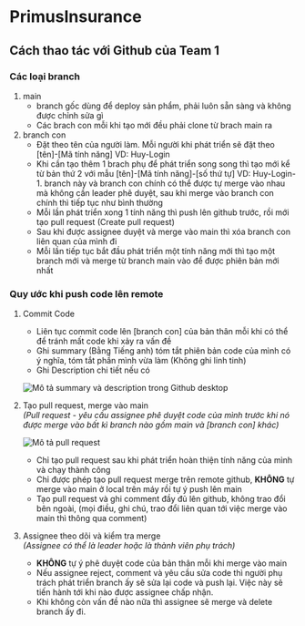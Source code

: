 # PrimusInsurance

## Cách thao tác với Github của Team 1<br>

### Các loại branch
1. main
   - branch gốc dùng để deploy sản phẩm, phải luôn sẵn sàng và không được chỉnh sửa gì
   - Các brach con mỗi khi tạo mới đều phải clone từ brach main ra
2. branch con
   - Đặt theo tên của người làm. Mỗi người khi phát triển sẽ đặt theo [tên]-[Mã tính năng] VD: Huy-Login
   - Khi cần tạo thêm 1 brach phụ để phát triển song song thì tạo mới kể từ bản thứ 2 với mẫu [tên]-[Mã tính năng]-[số thứ tự] VD: Huy-Login-1. branch này và branch con chính có thể được tự merge vào nhau mà không cần leader phê duyệt, sau khi merge vào branch con chính thì tiếp tục như bình thường
   - Mỗi lần phát triển xong 1 tính năng thì push lên github trước, rồi mới tạo pull request (Create pull request)
   - Sau khi được assignee duyệt và merge vào main thì xóa branch con liên quan của mình đi
   - Mỗi lần tiếp tục bắt đầu phát triển một tính năng mới thì tạo một branch mới và merge từ branch main vào để được phiên bản mới nhất

### Quy ước khi push code lên remote
1. Commit Code
   - Liên tục commit code lên [branch con] của bản thân mỗi khi có thể để tránh mất code khi xảy ra vấn đề
   - Ghi summary (Bằng Tiếng anh) tóm tắt phiên bản code của mình có ý nghĩa, tóm tắt phần mình vừa làm (Không ghi linh tinh) 
   - Ghi Description chi tiết nếu có <br> 
  
    ![Mô tả summary và description trong Github desktop](https://i.ibb.co/WtNzYNY/image.png)

1. Tạo pull request, merge vào main<br>
   *(Pull request - yêu cầu assignee phê duyệt code của mình trước khi nó được merge vào bất kì branch nào gồm main và [branch con] khác)*

   ![Mô tả pull request](https://i.ibb.co/LJm9V6z/image.png)
   
   - Chỉ tạo pull request sau khi phát triển hoàn thiện tính năng của mình và chạy thành công
   - Chỉ được phép tạo pull request merge trên remote github, **KHÔNG** tự merge vào main ở local trên máy rồi tự ý push lên main
   - Tạo pull request và ghi comment đầy đủ lên github, không trao đổi bên ngoài, (mọi điều, ghi chú, trao đổi liên quan tới việc merge vào main thì thông qua comment)
2. Assignee theo dõi và kiểm tra merge<br>
   *(Assignee có thể là leader hoặc là thành viên phụ trách)*
   - **KHÔNG** tự ý phê duyệt code của bản thân mỗi khi merge vào main
   - Nếu assignee reject, comment và yêu cầu sửa code thì người phụ trách phát triển branch ấy sẽ sửa lại code và push lại. Việc này sẽ tiến hành tới khi nào được assignee chấp nhận.
   - Khi không còn vấn đề nào nữa thì assignee sẽ merge và delete branch ấy đi.

